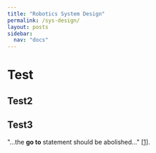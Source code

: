 ```yaml
---
title: "Robotics System Design"
permalink: /sys-design/
layout: posts
sidebar:
  nav: "docs"
---
```


# Test
## Test2
## Test3
"...the **go to** statement should be abolished..." [[1]](/references#1).
